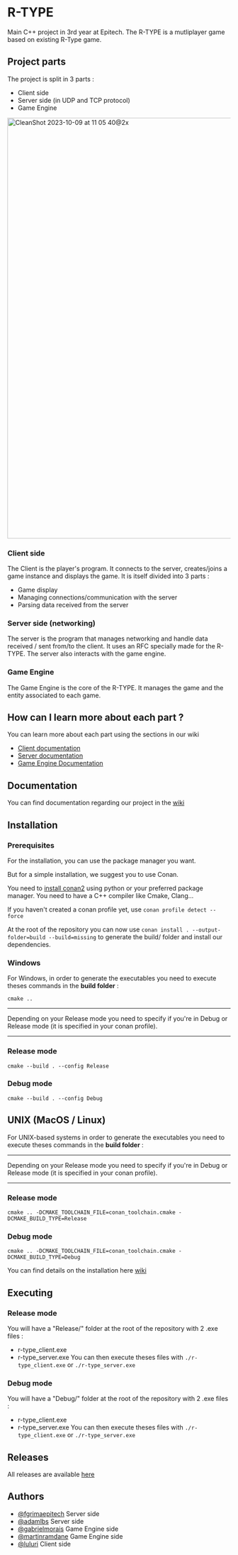 
# R-TYPE

Main C++ project in 3rd year at Epitech.
The R-TYPE is a mutliplayer game based on existing R-Type game.

## Project parts
The project is split in 3 parts :
 - Client side
 - Server side (in UDP and TCP protocol)
 - Game Engine

<img width="949" alt="CleanShot 2023-10-09 at 11 05 40@2x" src="https://github.com/EpitechPromo2026/B-CPP-500-MAR-5-1-rtype-martin.ramdane/assets/91624379/0e3d18fb-7132-4f78-a555-86ab2678dd3e">

### Client side
The Client is the player's program. It connects to the server, creates/joins a game instance and displays the game. It is itself divided into 3 parts : 
* Game display
* Managing connections/communication with the server
* Parsing data received from the server
### Server side (networking)
The server is the program that manages networking and handle data received / sent from/to the client. It uses an RFC specially made for the R-TYPE. The server also interacts with the game engine.
### Game Engine
The Game Engine is the core of the R-TYPE. It manages the game and the entity associated to each game.

## How can I learn more about each part ? 

You can learn more about each part using the sections in our wiki

* [Client documentation](https://github.com/EpitechPromo2026/B-CPP-500-MAR-5-1-rtype-martin.ramdane/wiki/Client-documentation)
* [Server documentation](https://github.com/EpitechPromo2026/B-CPP-500-MAR-5-1-rtype-martin.ramdane/wiki/Server-documentation)
* [Game Engine Documentation](https://github.com/EpitechPromo2026/B-CPP-500-MAR-5-1-rtype-martin.ramdane/wiki/Game-Engine-documentation)

## Documentation

You can find documentation regarding our project in the [wiki](https://github.com/EpitechPromo2026/B-CPP-500-MAR-5-1-rtype-martin.ramdane/wiki)

## Installation

### Prerequisites

For the installation, you can use the package manager you want.

But for a simple installation, we suggest you to use Conan.

You need to [install conan2](https://docs.conan.io/2/installation.html) using python or your preferred package manager.
You need to have a C++ compiler like Cmake, Clang...

If you haven't created a conan profile yet, use ```conan profile detect --force```

At the root of the repository you can now use ```conan install . --output-folder=build --build=missing``` to generate the build/ folder and install our dependencies.

### Windows

For Windows, in order to generate the executables you need to execute theses commands in the **build folder** : 

`cmake ..`
***
Depending on your Release mode you need to specify if you're in Debug or Release mode (it is specified in your conan profile).
***
### Release mode
`cmake --build . --config Release`

### Debug mode
`cmake --build . --config Debug`

## UNIX (MacOS / Linux)

For UNIX-based systems in order to generate the executables you need to execute theses commands in the **build folder** :
***
Depending on your Release mode you need to specify if you're in Debug or Release mode (it is specified in your conan profile).
***
### Release mode
`cmake .. -DCMAKE_TOOLCHAIN_FILE=conan_toolchain.cmake -DCMAKE_BUILD_TYPE=Release`

### Debug mode
`cmake .. -DCMAKE_TOOLCHAIN_FILE=conan_toolchain.cmake -DCMAKE_BUILD_TYPE=Debug`

You can find details on the installation here [wiki](https://github.com/EpitechPromo2026/B-CPP-500-MAR-5-1-rtype-martin.ramdane/wiki/Installation)

## Executing

### Release mode

You will have a "Release/" folder at the root of the repository with 2 .exe files : 
* r-type_client.exe
* r-type_server.exe
You can then execute theses files with ```./r-type_client.exe``` or ```./r-type_server.exe``` 

### Debug mode

You will have a "Debug/" folder at the root of the repository with 2 .exe files : 
* r-type_client.exe
* r-type_server.exe
You can then execute theses files with ```./r-type_client.exe``` or ```./r-type_server.exe``` 

## Releases

All releases are available [here](https://github.com/EpitechPromo2026/B-CPP-500-MAR-5-1-rtype-martin.ramdane/releases)

## Authors

- [@fgrimaepitech](https://github.com/fgrimaepitech) Server side
- [@adamlbs](https://github.com/AdamLBS) Server side
- [@gabrielmorais](https://github.com/gabrielmorais4) Game Engine side
- [@martinramdane](https://github.com/MartinRamdane) Game Engine side
- [@luluri](https://github.com/Luluri) Client side



